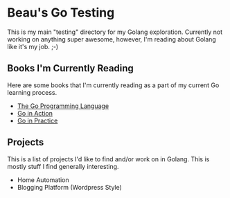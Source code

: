 # Beau's Go Testing
This is my main "testing" directory for my Golang exploration. Currently not working on anything super awesome, however, I'm reading about Golang like it's my job. ;-)

## Books I'm Currently Reading
Here are some books that I'm currently reading as a part of my current Go learning process.

* [The Go Programming Language](http://www.gopl.io/)
* [Go in Action](https://www.manning.com/books/go-in-action)
* [Go in Practice](https://www.manning.com/books/go-in-practice)

## Projects
This is a list of projects I'd like to find and/or work on in Golang. This is mostly stuff I find generally interesting.

* Home Automation
* Blogging Platform (Wordpress Style)
